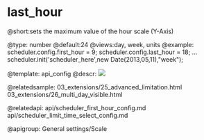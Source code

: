 last_hour
=============

@short:sets the maximum value of the hour scale (Y-Axis)
	
@type: number
@default:24
@views:day, week, units
@example:
scheduler.config.first_hour = 9;
scheduler.config.last_hour = 18;
...
scheduler.init('scheduler_here',new Date(2013,05,11),"week");


@template:	api_config
@descr:
<img src="api/dayView_properties.png"/>


@relatedsample:
	03_extensions/25_advanced_limitation.html
    03_extensions/26_multi_day_visible.html
    
@relatedapi:
	api/scheduler_first_hour_config.md  
    api/scheduler_limit_time_select_config.md
    
@apigroup: General settings/Scale
